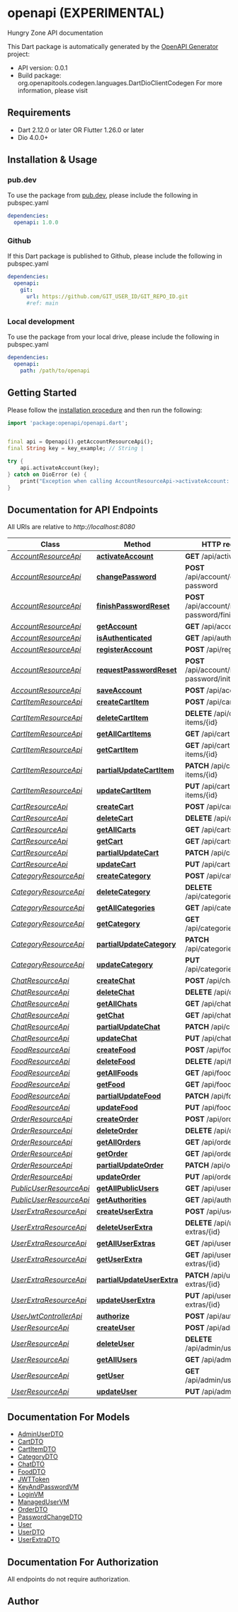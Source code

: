 # openapi (EXPERIMENTAL)
Hungry Zone API documentation

This Dart package is automatically generated by the [OpenAPI Generator](https://openapi-generator.tech) project:

- API version: 0.0.1
- Build package: org.openapitools.codegen.languages.DartDioClientCodegen
For more information, please visit []()

## Requirements

* Dart 2.12.0 or later OR Flutter 1.26.0 or later
* Dio 4.0.0+

## Installation & Usage

### pub.dev
To use the package from [pub.dev](https://pub.dev), please include the following in pubspec.yaml
```yaml
dependencies:
  openapi: 1.0.0
```

### Github
If this Dart package is published to Github, please include the following in pubspec.yaml
```yaml
dependencies:
  openapi:
    git:
      url: https://github.com/GIT_USER_ID/GIT_REPO_ID.git
      #ref: main
```

### Local development
To use the package from your local drive, please include the following in pubspec.yaml
```yaml
dependencies:
  openapi:
    path: /path/to/openapi
```

## Getting Started

Please follow the [installation procedure](#installation--usage) and then run the following:

```dart
import 'package:openapi/openapi.dart';


final api = Openapi().getAccountResourceApi();
final String key = key_example; // String | 

try {
    api.activateAccount(key);
} catch on DioError (e) {
    print("Exception when calling AccountResourceApi->activateAccount: $e\n");
}

```

## Documentation for API Endpoints

All URIs are relative to *http://localhost:8080*

Class | Method | HTTP request | Description
------------ | ------------- | ------------- | -------------
[*AccountResourceApi*](doc\AccountResourceApi.md) | [**activateAccount**](doc\AccountResourceApi.md#activateaccount) | **GET** /api/activate | 
[*AccountResourceApi*](doc\AccountResourceApi.md) | [**changePassword**](doc\AccountResourceApi.md#changepassword) | **POST** /api/account/change-password | 
[*AccountResourceApi*](doc\AccountResourceApi.md) | [**finishPasswordReset**](doc\AccountResourceApi.md#finishpasswordreset) | **POST** /api/account/reset-password/finish | 
[*AccountResourceApi*](doc\AccountResourceApi.md) | [**getAccount**](doc\AccountResourceApi.md#getaccount) | **GET** /api/account | 
[*AccountResourceApi*](doc\AccountResourceApi.md) | [**isAuthenticated**](doc\AccountResourceApi.md#isauthenticated) | **GET** /api/authenticate | 
[*AccountResourceApi*](doc\AccountResourceApi.md) | [**registerAccount**](doc\AccountResourceApi.md#registeraccount) | **POST** /api/register | 
[*AccountResourceApi*](doc\AccountResourceApi.md) | [**requestPasswordReset**](doc\AccountResourceApi.md#requestpasswordreset) | **POST** /api/account/reset-password/init | 
[*AccountResourceApi*](doc\AccountResourceApi.md) | [**saveAccount**](doc\AccountResourceApi.md#saveaccount) | **POST** /api/account | 
[*CartItemResourceApi*](doc\CartItemResourceApi.md) | [**createCartItem**](doc\CartItemResourceApi.md#createcartitem) | **POST** /api/cart-items | 
[*CartItemResourceApi*](doc\CartItemResourceApi.md) | [**deleteCartItem**](doc\CartItemResourceApi.md#deletecartitem) | **DELETE** /api/cart-items/{id} | 
[*CartItemResourceApi*](doc\CartItemResourceApi.md) | [**getAllCartItems**](doc\CartItemResourceApi.md#getallcartitems) | **GET** /api/cart-items | 
[*CartItemResourceApi*](doc\CartItemResourceApi.md) | [**getCartItem**](doc\CartItemResourceApi.md#getcartitem) | **GET** /api/cart-items/{id} | 
[*CartItemResourceApi*](doc\CartItemResourceApi.md) | [**partialUpdateCartItem**](doc\CartItemResourceApi.md#partialupdatecartitem) | **PATCH** /api/cart-items/{id} | 
[*CartItemResourceApi*](doc\CartItemResourceApi.md) | [**updateCartItem**](doc\CartItemResourceApi.md#updatecartitem) | **PUT** /api/cart-items/{id} | 
[*CartResourceApi*](doc\CartResourceApi.md) | [**createCart**](doc\CartResourceApi.md#createcart) | **POST** /api/carts | 
[*CartResourceApi*](doc\CartResourceApi.md) | [**deleteCart**](doc\CartResourceApi.md#deletecart) | **DELETE** /api/carts/{id} | 
[*CartResourceApi*](doc\CartResourceApi.md) | [**getAllCarts**](doc\CartResourceApi.md#getallcarts) | **GET** /api/carts | 
[*CartResourceApi*](doc\CartResourceApi.md) | [**getCart**](doc\CartResourceApi.md#getcart) | **GET** /api/carts/{id} | 
[*CartResourceApi*](doc\CartResourceApi.md) | [**partialUpdateCart**](doc\CartResourceApi.md#partialupdatecart) | **PATCH** /api/carts/{id} | 
[*CartResourceApi*](doc\CartResourceApi.md) | [**updateCart**](doc\CartResourceApi.md#updatecart) | **PUT** /api/carts/{id} | 
[*CategoryResourceApi*](doc\CategoryResourceApi.md) | [**createCategory**](doc\CategoryResourceApi.md#createcategory) | **POST** /api/categories | 
[*CategoryResourceApi*](doc\CategoryResourceApi.md) | [**deleteCategory**](doc\CategoryResourceApi.md#deletecategory) | **DELETE** /api/categories/{id} | 
[*CategoryResourceApi*](doc\CategoryResourceApi.md) | [**getAllCategories**](doc\CategoryResourceApi.md#getallcategories) | **GET** /api/categories | 
[*CategoryResourceApi*](doc\CategoryResourceApi.md) | [**getCategory**](doc\CategoryResourceApi.md#getcategory) | **GET** /api/categories/{id} | 
[*CategoryResourceApi*](doc\CategoryResourceApi.md) | [**partialUpdateCategory**](doc\CategoryResourceApi.md#partialupdatecategory) | **PATCH** /api/categories/{id} | 
[*CategoryResourceApi*](doc\CategoryResourceApi.md) | [**updateCategory**](doc\CategoryResourceApi.md#updatecategory) | **PUT** /api/categories/{id} | 
[*ChatResourceApi*](doc\ChatResourceApi.md) | [**createChat**](doc\ChatResourceApi.md#createchat) | **POST** /api/chats | 
[*ChatResourceApi*](doc\ChatResourceApi.md) | [**deleteChat**](doc\ChatResourceApi.md#deletechat) | **DELETE** /api/chats/{id} | 
[*ChatResourceApi*](doc\ChatResourceApi.md) | [**getAllChats**](doc\ChatResourceApi.md#getallchats) | **GET** /api/chats | 
[*ChatResourceApi*](doc\ChatResourceApi.md) | [**getChat**](doc\ChatResourceApi.md#getchat) | **GET** /api/chats/{id} | 
[*ChatResourceApi*](doc\ChatResourceApi.md) | [**partialUpdateChat**](doc\ChatResourceApi.md#partialupdatechat) | **PATCH** /api/chats/{id} | 
[*ChatResourceApi*](doc\ChatResourceApi.md) | [**updateChat**](doc\ChatResourceApi.md#updatechat) | **PUT** /api/chats/{id} | 
[*FoodResourceApi*](doc\FoodResourceApi.md) | [**createFood**](doc\FoodResourceApi.md#createfood) | **POST** /api/foods | 
[*FoodResourceApi*](doc\FoodResourceApi.md) | [**deleteFood**](doc\FoodResourceApi.md#deletefood) | **DELETE** /api/foods/{id} | 
[*FoodResourceApi*](doc\FoodResourceApi.md) | [**getAllFoods**](doc\FoodResourceApi.md#getallfoods) | **GET** /api/foods | 
[*FoodResourceApi*](doc\FoodResourceApi.md) | [**getFood**](doc\FoodResourceApi.md#getfood) | **GET** /api/foods/{id} | 
[*FoodResourceApi*](doc\FoodResourceApi.md) | [**partialUpdateFood**](doc\FoodResourceApi.md#partialupdatefood) | **PATCH** /api/foods/{id} | 
[*FoodResourceApi*](doc\FoodResourceApi.md) | [**updateFood**](doc\FoodResourceApi.md#updatefood) | **PUT** /api/foods/{id} | 
[*OrderResourceApi*](doc\OrderResourceApi.md) | [**createOrder**](doc\OrderResourceApi.md#createorder) | **POST** /api/orders | 
[*OrderResourceApi*](doc\OrderResourceApi.md) | [**deleteOrder**](doc\OrderResourceApi.md#deleteorder) | **DELETE** /api/orders/{id} | 
[*OrderResourceApi*](doc\OrderResourceApi.md) | [**getAllOrders**](doc\OrderResourceApi.md#getallorders) | **GET** /api/orders | 
[*OrderResourceApi*](doc\OrderResourceApi.md) | [**getOrder**](doc\OrderResourceApi.md#getorder) | **GET** /api/orders/{id} | 
[*OrderResourceApi*](doc\OrderResourceApi.md) | [**partialUpdateOrder**](doc\OrderResourceApi.md#partialupdateorder) | **PATCH** /api/orders/{id} | 
[*OrderResourceApi*](doc\OrderResourceApi.md) | [**updateOrder**](doc\OrderResourceApi.md#updateorder) | **PUT** /api/orders/{id} | 
[*PublicUserResourceApi*](doc\PublicUserResourceApi.md) | [**getAllPublicUsers**](doc\PublicUserResourceApi.md#getallpublicusers) | **GET** /api/users | 
[*PublicUserResourceApi*](doc\PublicUserResourceApi.md) | [**getAuthorities**](doc\PublicUserResourceApi.md#getauthorities) | **GET** /api/authorities | 
[*UserExtraResourceApi*](doc\UserExtraResourceApi.md) | [**createUserExtra**](doc\UserExtraResourceApi.md#createuserextra) | **POST** /api/user-extras | 
[*UserExtraResourceApi*](doc\UserExtraResourceApi.md) | [**deleteUserExtra**](doc\UserExtraResourceApi.md#deleteuserextra) | **DELETE** /api/user-extras/{id} | 
[*UserExtraResourceApi*](doc\UserExtraResourceApi.md) | [**getAllUserExtras**](doc\UserExtraResourceApi.md#getalluserextras) | **GET** /api/user-extras | 
[*UserExtraResourceApi*](doc\UserExtraResourceApi.md) | [**getUserExtra**](doc\UserExtraResourceApi.md#getuserextra) | **GET** /api/user-extras/{id} | 
[*UserExtraResourceApi*](doc\UserExtraResourceApi.md) | [**partialUpdateUserExtra**](doc\UserExtraResourceApi.md#partialupdateuserextra) | **PATCH** /api/user-extras/{id} | 
[*UserExtraResourceApi*](doc\UserExtraResourceApi.md) | [**updateUserExtra**](doc\UserExtraResourceApi.md#updateuserextra) | **PUT** /api/user-extras/{id} | 
[*UserJwtControllerApi*](doc\UserJwtControllerApi.md) | [**authorize**](doc\UserJwtControllerApi.md#authorize) | **POST** /api/authenticate | 
[*UserResourceApi*](doc\UserResourceApi.md) | [**createUser**](doc\UserResourceApi.md#createuser) | **POST** /api/admin/users | 
[*UserResourceApi*](doc\UserResourceApi.md) | [**deleteUser**](doc\UserResourceApi.md#deleteuser) | **DELETE** /api/admin/users/{login} | 
[*UserResourceApi*](doc\UserResourceApi.md) | [**getAllUsers**](doc\UserResourceApi.md#getallusers) | **GET** /api/admin/users | 
[*UserResourceApi*](doc\UserResourceApi.md) | [**getUser**](doc\UserResourceApi.md#getuser) | **GET** /api/admin/users/{login} | 
[*UserResourceApi*](doc\UserResourceApi.md) | [**updateUser**](doc\UserResourceApi.md#updateuser) | **PUT** /api/admin/users | 


## Documentation For Models

 - [AdminUserDTO](doc\AdminUserDTO.md)
 - [CartDTO](doc\CartDTO.md)
 - [CartItemDTO](doc\CartItemDTO.md)
 - [CategoryDTO](doc\CategoryDTO.md)
 - [ChatDTO](doc\ChatDTO.md)
 - [FoodDTO](doc\FoodDTO.md)
 - [JWTToken](doc\JWTToken.md)
 - [KeyAndPasswordVM](doc\KeyAndPasswordVM.md)
 - [LoginVM](doc\LoginVM.md)
 - [ManagedUserVM](doc\ManagedUserVM.md)
 - [OrderDTO](doc\OrderDTO.md)
 - [PasswordChangeDTO](doc\PasswordChangeDTO.md)
 - [User](doc\User.md)
 - [UserDTO](doc\UserDTO.md)
 - [UserExtraDTO](doc\UserExtraDTO.md)


## Documentation For Authorization

 All endpoints do not require authorization.


## Author



